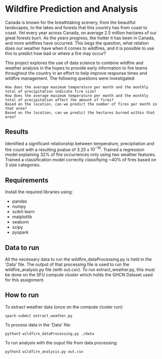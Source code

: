 # Wildfire Prediction and Analysis
Canada is known for the breathtaking scenery, from the beautiful landscapes, to the lakes and forests that this country has from coast to coast. Yet every year across Canada, on average 2.5 million hectares of our great forests burn. As the years progress, the hotter it has been in Canada, and more wildfires have occurred. This begs the question, what relation does our weather have when it comes to wildfires, and it is possible to use this to predict how bad or where a fire may occur?

This project explores the use of data science to combine wildfire and weather analysis in the hopes to provide early information to fire teams throughout the country in an effort to help improve response times and wildfire management.
The following questions were investigated:

    How does the average maximum temperature per month and the monthly total of precipitation indicate fire size?
    How does the average maximum temperature per month and the monthly total of precipitation affect the amount of fires?
    Based on the location, can we predict the number of fires per month in that area?
    Based on the location, can we predict the hectares burned within that area?

## Results 

Identified a significant relationship between temperature, precipitation and fire count with a resulting pvalue of 3.25 x $10^{-16}$. 
Trained a regression model explaining 32% of fire occurrences only using two weather features.
Trained a classification model correctly classifiying ~40% of fires based on 3 size categories.

## Requirements
Install the required libraries using:
  - pandas
  - numpy
  - scikit-learn
  - matplotlib
  - seaborn
  - scipy
  - pyspark

## Data to run
All the necessary data to run the wildfire_dataProcessing.py is held in the 'Data' file. The output of that processing file is used to run the wildfire_analysis.py file (with out.csv). To run extract_weather.py, this must be done on the SFU compute cluster which holds the GHCN Dataset used for this assignment. 

## How to run
To extract weather data (once on the compute cluster run):

    spark-submit extract_weather.py

To process data in the 'Data' file:

    python3 wildfire_dataProcessing.py ./data
    
To run analysis with the ouput file from data processing:

    python3 wildfire_analysis.py out.csv

